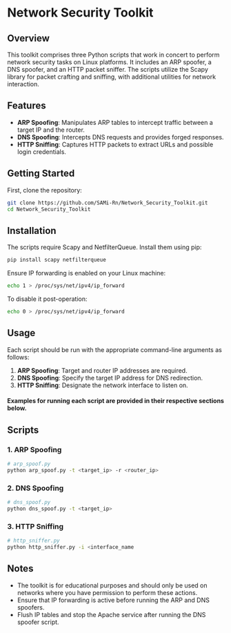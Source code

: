 
# Network Security Toolkit

## Overview

This toolkit comprises three Python scripts that work in concert to perform network security tasks on Linux platforms. It includes an ARP spoofer, a DNS spoofer, and an HTTP packet sniffer. The scripts utilize the Scapy library for packet crafting and sniffing, with additional utilities for network interaction.

## Features

- **ARP Spoofing**: Manipulates ARP tables to intercept traffic between a target IP and the router.
- **DNS Spoofing**: Intercepts DNS requests and provides forged responses.
- **HTTP Sniffing**: Captures HTTP packets to extract URLs and possible login credentials.

## Getting Started

First, clone the repository:

```sh
git clone https://github.com/SAMi-Rn/Network_Security_Toolkit.git
cd Network_Security_Toolkit
```
## Installation
The scripts require Scapy and NetfilterQueue. Install them using pip:
```sh
pip install scapy netfilterqueue
```
Ensure IP forwarding is enabled on your Linux machine:
```sh
echo 1 > /proc/sys/net/ipv4/ip_forward
```
To disable it post-operation:
```sh
echo 0 > /proc/sys/net/ipv4/ip_forward
```
## Usage
Each script should be run with the appropriate command-line arguments as follows:

1. **ARP Spoofing**: Target and router IP addresses are required.
2. **DNS Spoofing**: Specify the target IP address for DNS redirection.
3. **HTTP Sniffing**: Designate the network interface to listen on.

#### Examples for running each script are provided in their respective sections below.
## Scripts
### 1. ARP Spoofing
```sh
# arp_spoof.py
python arp_spoof.py -t <target_ip> -r <router_ip>
```
### 2. DNS Spoofing
```sh
# dns_spoof.py
python dns_spoof.py -t <target_ip>
```
### 3. HTTP Sniffing
```sh
# http_sniffer.py
python http_sniffer.py -i <interface_name
```
## Notes
- The toolkit is for educational purposes and should only be used on networks where you have permission to perform these actions.
- Ensure that IP forwarding is active before running the ARP and DNS spoofers.
- Flush IP tables and stop the Apache service after running the DNS spoofer script.
